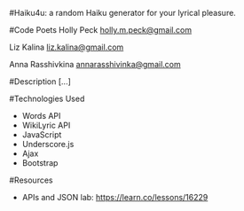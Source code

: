 #Haiku4u: a random Haiku generator for your lyrical pleasure. 

#Code Poets
Holly Peck 
holly.m.peck@gmail.com

Liz Kalina 
liz.kalina@gmail.com

Anna Rasshivkina
annarasshivinka@gmail.com

#Description 
[...]

#Technologies Used
- Words API
- WikiLyric API
- JavaScript
- Underscore.js
- Ajax
- Bootstrap

#Resources 
- APIs and JSON lab: https://learn.co/lessons/16229

